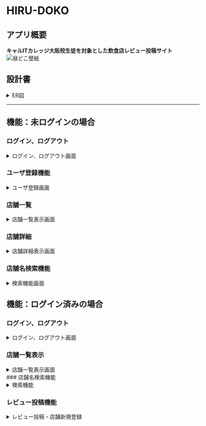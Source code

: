 # HIRU-DOKO
## アプリ概要
**キャルITカレッジ大阪校生徒を対象とした飲食店レビュー投稿サイト** 
![昼どこ壁紙](https://github.com/user-attachments/assets/7e057cfb-e2ce-4b92-96d0-25fcf194c13f)

## 設計書
<details><summary>ER図</summary>
  設計書の画像
</details>

------------------------------


## 機能：未ログインの場合
  ### ログイン、ログアウト
  <details><summary>ログイン、ログアウト画面</summary>
    
   #### ユーザのログイン、ログアウトが可能
<img width="375" alt="image" src="https://github.com/user-attachments/assets/44243fce-79e3-4708-bd1a-0351d5cf9826">
</details>
   
  ### ユーザ登録機能 
  <details><summary>ユーザ登録画面</summary>  

   #### ユーザのログイン、ログアウトが可能
    ![image](https://github.com/user-attachments/assets/2b38d115-2cd1-4dbd-90e9-f881a2fe1d93)
  </details>
  
  ### 店舗一覧
  <details><summary>店舗一覧表示画面</summary>

   #### 一覧にて登録されている店舗一覧を確認可能
 <img width="800" alt="image" src="https://github.com/user-attachments/assets/ad47b068-6ba6-4ffb-b9c3-c4451c9ca8ff">
  </details>
 
  ### 店舗詳細 
  <details><summary>店舗詳細表示画面</summary>

   #### 一覧にて投稿されている商品詳細を確認可能
　![image](https://github.com/user-attachments/assets/21399d30-cebc-4a53-ad94-0bbf41dc91a0)
  </details>
  
  ### 店舗名検索機能
  <details><summary>検索機能画面</summary>

   #### 店舗の検索が可能
  ![image](https://github.com/user-attachments/assets/204017fe-06ea-447f-bfb6-80ab473ee6c0)
  </details>

## 機能：ログイン済みの場合
  ### ログイン、ログアウト
  <details><summary>ログイン、ログアウト画面</summary>
    
  #### ユーザーログアウトが可能
  ![image](https://github.com/user-attachments/assets/6be20ae8-2ca5-4c82-b5c9-5cf2fb6006e7)
 </details>
  
  ### 店舗一覧表示
  <details><summary>店舗一覧表示画面</summary>

   #### 一覧にて登録されている店舗一覧を確認可能
 ![image](https://github.com/user-attachments/assets/6b67ade4-6f04-4b6d-9e00-22e6fad0b575)
  </details>
### 店舗名検索機能
  <details><summary>検索機能</summary>

  #### 店舗の検索が可能
  ![image](https://github.com/user-attachments/assets/204017fe-06ea-447f-bfb6-80ab473ee6c0)
  </details>
  
  ### レビュー投稿機能
  <details><summary>レビュー投稿・店舗新規登録</summary>

  #### ログインすることでレビュー投稿・新規店舗登録が可能
![image](https://github.com/user-attachments/assets/27b5ce43-3f05-4c07-b459-672e1a222e46)
  </details>

  
  
    
